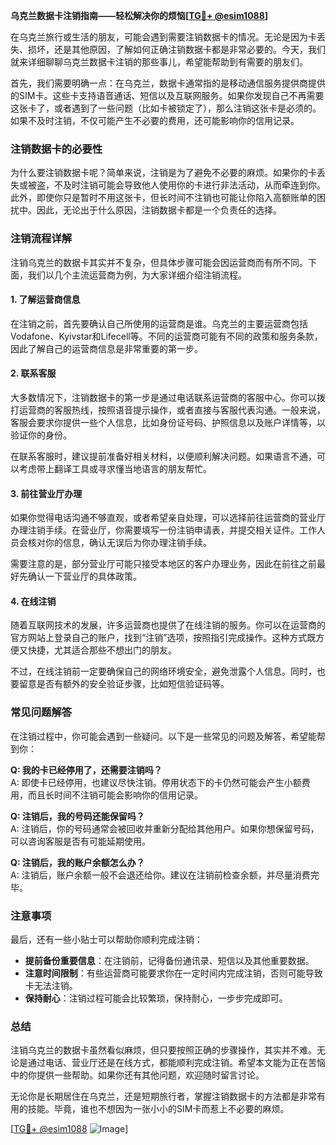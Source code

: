 **乌克兰数据卡注销指南——轻松解决你的烦恼[[TG💪+ @esim1088](https://t.me/s/esim1088)]**

在乌克兰旅行或生活的朋友，可能会遇到需要注销数据卡的情况。无论是因为卡丢失、损坏，还是其他原因，了解如何正确注销数据卡都是非常必要的。今天，我们就来详细聊聊乌克兰数据卡注销的那些事儿，希望能帮助到有需要的朋友们。

首先，我们需要明确一点：在乌克兰，数据卡通常指的是移动通信服务提供商提供的SIM卡。这些卡支持语音通话、短信以及互联网服务。如果你发现自己不再需要这张卡了，或者遇到了一些问题（比如卡被锁定了），那么注销这张卡是必须的。如果不及时注销，不仅可能产生不必要的费用，还可能影响你的信用记录。

### 注销数据卡的必要性

为什么要注销数据卡呢？简单来说，注销是为了避免不必要的麻烦。如果你的卡丢失或被盗，不及时注销可能会导致他人使用你的卡进行非法活动，从而牵连到你。此外，即使你只是暂时不用这张卡，但长时间不注销也可能让你陷入高额账单的困扰中。因此，无论出于什么原因，注销数据卡都是一个负责任的选择。

### 注销流程详解

注销乌克兰的数据卡其实并不复杂，但具体步骤可能会因运营商而有所不同。下面，我们以几个主流运营商为例，为大家详细介绍注销流程。

#### 1. **了解运营商信息**

在注销之前，首先要确认自己所使用的运营商是谁。乌克兰的主要运营商包括Vodafone、Kyivstar和Lifecell等。不同的运营商可能有不同的政策和服务条款，因此了解自己的运营商信息是非常重要的第一步。

#### 2. **联系客服**

大多数情况下，注销数据卡的第一步是通过电话联系运营商的客服中心。你可以拨打运营商的客服热线，按照语音提示操作，或者直接与客服代表沟通。一般来说，客服会要求你提供一些个人信息，比如身份证号码、护照信息以及账户详情等，以验证你的身份。

在联系客服时，建议提前准备好相关材料，以便顺利解决问题。如果语言不通，可以考虑带上翻译工具或寻求懂当地语言的朋友帮忙。

#### 3. **前往营业厅办理**

如果你觉得电话沟通不够直观，或者希望亲自处理，可以选择前往运营商的营业厅办理注销手续。在营业厅，你需要填写一份注销申请表，并提交相关证件。工作人员会核对你的信息，确认无误后为你办理注销手续。

需要注意的是，部分营业厅可能只接受本地区的客户办理业务，因此在前往之前最好先确认一下营业厅的具体政策。

#### 4. **在线注销**

随着互联网技术的发展，许多运营商也提供了在线注销的服务。你可以在运营商的官方网站上登录自己的账户，找到“注销”选项，按照指引完成操作。这种方式既方便又快捷，尤其适合那些不想出门的朋友。

不过，在线注销前一定要确保自己的网络环境安全，避免泄露个人信息。同时，也要留意是否有额外的安全验证步骤，比如短信验证码等。

### 常见问题解答

在注销过程中，你可能会遇到一些疑问。以下是一些常见的问题及解答，希望能帮到你：

**Q: 我的卡已经停用了，还需要注销吗？**  
A: 即使卡已经停用，也建议尽快注销。停用状态下的卡仍然可能会产生小额费用，而且长时间不注销可能会影响你的信用记录。

**Q: 注销后，我的号码还能保留吗？**  
A: 注销后，你的号码通常会被回收并重新分配给其他用户。如果你想保留号码，可以咨询客服是否有可能延期使用。

**Q: 注销后，我的账户余额怎么办？**  
A: 注销后，账户余额一般不会退还给你。建议在注销前检查余额，并尽量消费完毕。

### 注意事项

最后，还有一些小贴士可以帮助你顺利完成注销：

- **提前备份重要信息**：在注销前，记得备份通讯录、短信以及其他重要数据。
- **注意时间限制**：有些运营商可能要求你在一定时间内完成注销，否则可能导致卡无法注销。
- **保持耐心**：注销过程可能会比较繁琐，保持耐心，一步步完成即可。

### 总结

注销乌克兰的数据卡虽然看似麻烦，但只要按照正确的步骤操作，其实并不难。无论是通过电话、营业厅还是在线方式，都能顺利完成注销。希望本文能为正在苦恼中的你提供一些帮助。如果你还有其他问题，欢迎随时留言讨论。

无论你是长期居住在乌克兰，还是短期旅行者，掌握注销数据卡的方法都是非常有用的技能。毕竟，谁也不想因为一张小小的SIM卡而惹上不必要的麻烦。

[[TG💪+ @esim1088](https://t.me/s/esim1088) ![Image](https://i.postimg.cc/4NQfJmqS/Snipaste-2025-05-13-00-14-12.png)]